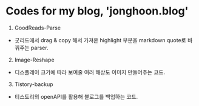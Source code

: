# Codes for my blog, 'jonghoon.blog'

1. GoodReads-Parse

- 굿리드에서 drag & copy 해서 가져온 highlight 부분을 markdown quote로 바꿔주는 parser. 

2. Image-Reshape

- 디스플레이 크기에 따라 보여줄 여러 해상도 이미지 만들어주는 코드. 

3. Tistory-backup

- 티스토리의 openAPI를 활용해 블로그를 백업하는 코드.

